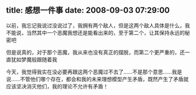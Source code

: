 title: 感想一件事
date: 2008-09-03 07:29:00
---

  

 以前，我忘记我说过没说过了，我拥有两个敌人，但是这两个敌人具体是什么，我不能说，当然其中一个恶魔我想还是能看出来的，至于第二个，让其保持永远的秘密吧 

 

 但是说真的，对于那个恶魔，我从来也没有真正的摆脱，而第二个更严重的，还一直犹如梦魔般跟随着我 

 

 今天，我觉得我实在没必要再跟这两个恶魔过不去了……不是那个意思……我是说……不管他们哪个存在，都会和我的未来理想模型产生矛盾，既然产生了矛盾就应该坚决消灭他们，我的理论不允许有矛盾！ 
 
